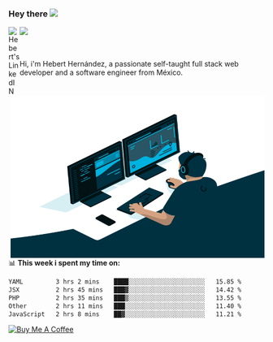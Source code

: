 ### Hey there <img src="https://media.giphy.com/media/hvRJCLFzcasrR4ia7z/giphy.gif" width="25px">
<a href="https://www.linkedin.com/in/evertcode/" target="_blank">
  <img align="left" alt="Hebert's LinkedIN" width="22px" src="https://raw.githubusercontent.com/peterthehan/peterthehan/master/assets/linkedin.svg" />
</a>

![](https://visitor-badge.glitch.me/badge?page_id=evertcode.evertcode)

<br />

Hi, i'm Hebert Hernández, a passionate self-taught full stack web developer and a software engineer from México.

<img align="right" alt="GIF" src="https://github.com/evertcode/evertcode/blob/master/code.gif?raw=true" width="500" height="320" />

📊 **This week i spent my time on:**

<!--START_SECTION:waka-->
```text
YAML         3 hrs 2 mins    ████░░░░░░░░░░░░░░░░░░░░░   15.85 % 
JSX          2 hrs 45 mins   ███▓░░░░░░░░░░░░░░░░░░░░░   14.42 % 
PHP          2 hrs 35 mins   ███▒░░░░░░░░░░░░░░░░░░░░░   13.55 % 
Other        2 hrs 11 mins   ███░░░░░░░░░░░░░░░░░░░░░░   11.40 % 
JavaScript   2 hrs 8 mins    ██▓░░░░░░░░░░░░░░░░░░░░░░   11.21 % 
```
<!--END_SECTION:waka-->

<a href="https://www.buymeacoffee.com/evertcode" target="_blank"><img src="https://cdn.buymeacoffee.com/buttons/v2/default-red.png" alt="Buy Me A Coffee" width="150" ></a>

